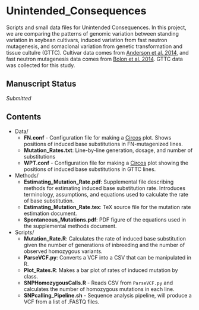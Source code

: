 # Unintended_Consequences
Scripts and small data files for Unintended Consequences. In this project, we are comparing the patterns of genomic variation between standing variation in soybean cultivars, induced variation from fast neutron mutagenesis, and somaclonal variation from genetic transformation and tissue cultulre (GTTC). Cultivar data comes from [Anderson et al. 2014](http://www.g3journal.org/content/4/7/1307.long), and fast neutron mutagenesis data comes from [Bolon et al. 2014](http://www.genetics.org/content/198/3/967). GTTC data was collected for this study.

## Manuscript Status
*Submitted*

## Contents
- Data/
    - **FN.conf** - Configuration file for making a [Circos](http://circos.ca/) plot. Shows positions of induced base substitutions in FN-mutagenized lines.
    - **Mutation_Rates.txt**: Line-by-line generation, dosage, and number of substitutions 
    - **WPT.conf** - Configuration file for making a [Circos](http://circos.ca/) plot showing the positions of induced base substitutions in GTTC lines.
- Methods/
    - **Estimating_Mutation_Rate.pdf**: Supplemental file describing methods for estimating induced base substitution rate. Introduces terminology, assumptions, and equations used to calculate the rate of base substitution.
    - **Estimating_Mutation_Rate.tex**: TeX source file for the mutation rate estimation document.
    - **Spontaneous_Mutations.pdf**: PDF figure of the equations used in the supplemental methods document.
- Scripts/
    - **Mutation_Rate.R**: Calculates the rate of induced base substitution given the number of generations of inbreeding and the number of observed homozygous variants.
    - **ParseVCF.py**: Converts a VCF into a CSV that can be manipulated in R.
    - **Plot_Rates.R**: Makes a bar plot of rates of induced mutation by class.
    - **SNPHomozygousCalls.R** - Reads CSV from ``ParseVCF.py`` and calculates the number of homozygous mutations in each line.
    - **SNPcalling_Pipeline.sh** - Sequence analysis pipeline, will produce a VCF from a list of .FASTQ files.

